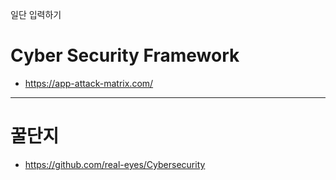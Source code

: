 일단 입력하기

# Cyber Security Framework

- https://app-attack-matrix.com/


---

# 꿀단지

- https://github.com/real-eyes/Cybersecurity
